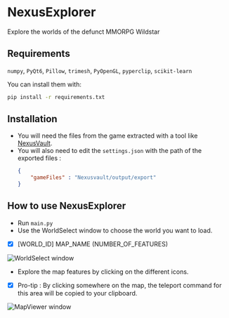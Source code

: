 # NexusExplorer
Explore the worlds of the defunct MMORPG Wildstar

## Requirements
`numpy`, `PyQt6`, `Pillow`, `trimesh`, `PyOpenGL`, `pyperclip`, `scikit-learn`

You can install them with:
```bash
pip install -r requirements.txt
```

## Installation
- You will need the files from the game extracted with a tool like [NexusVault](https://github.com/MarbleBag/NexusVault-CLI).
- You will also need to edit the `settings.json` with the path of the exported files :
  ```JSON
  {
      "gameFiles" : "Nexusvault/output/export"
  }
  ```

## How to use NexusExplorer
- Run `main.py`
- Use the WorldSelect window to choose the world you want to load.
 - [x] [WORLD_ID] MAP_NAME (NUMBER_OF_FEATURES)

![WorldSelect window](https://github.com/charlesmasse/NexusExplorer/blob/main/images/worldSelect.png "WorldSelect")

- Explore the map features by clicking on the different icons.
 - [x] Pro-tip : By clicking somewhere on the map, the teleport command for this area will be copied to your clipboard.

![MapViewer window](https://github.com/charlesmasse/NexusExplorer/blob/main/images/mapViewer.png "MapViewer")
